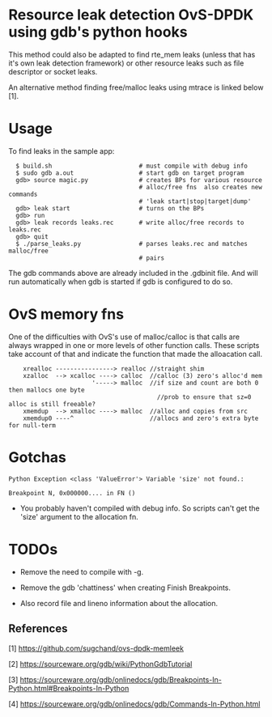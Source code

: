 # Resource leak detection OvS-DPDK using gdb's python hooks

This method could also be adapted to find rte_mem leaks (unless that has it's
own leak detection framework) or other resource leaks such as file descriptor
or socket leaks.

An alternative method finding free/malloc leaks using mtrace is linked below
[1].

# Usage

To find leaks in the sample app:


```
  $ build.sh                        # must compile with debug info
  $ sudo gdb a.out                  # start gdb on target program
  gdb> source magic.py              # creates BPs for various resource
                                    # alloc/free fns  also creates new commands
                                    # 'leak start|stop|target|dump'
  gdb> leak start                   # turns on the BPs
  gdb> run
  gdb> leak records leaks.rec       # write alloc/free records to leaks.rec
  gdb> quit
  $ ./parse_leaks.py                # parses leaks.rec and matches malloc/free
                                    # pairs
```

The gdb commands above are already included in the .gdbinit file. And will
run automatically when gdb is started if gdb is configured to do so.

# OvS memory fns

One of the difficulties with OvS's use of malloc/calloc is that calls are
always wrapped in one or more levels of other function calls. These scripts
take account of that and indicate the function that made the alloacation call.

```
	xrealloc ----------------> realloc //straight shim
	xzalloc  --> xcalloc ----> calloc  //calloc (3) zero's alloc'd mem
	                   '-----> malloc  //if size and count are both 0 then mallocs one byte
	                                     //prob to ensure that sz=0 alloc is still freeable?
	xmemdup  --> xmalloc ----> malloc  //alloc and copies from src
	xmemdup0 ----^                     //allocs and zero's extra byte for null-term
```

# Gotchas
```
Python Exception <class 'ValueError'> Variable 'size' not found.:

Breakpoint N, 0x000000.... in FN ()
```

* You probably haven't compiled with debug info. So scripts can't get the
'size' argument to the allocation fn.

# TODOs

* Remove the need to compile with -g.

* Remove the gdb 'chattiness' when creating Finish Breakpoints.

* Also record file and lineno information about the allocation.

## References

[1] https://github.com/sugchand/ovs-dpdk-memleek

[2] https://sourceware.org/gdb/wiki/PythonGdbTutorial

[3] https://sourceware.org/gdb/onlinedocs/gdb/Breakpoints-In-Python.html#Breakpoints-In-Python

[4] https://sourceware.org/gdb/onlinedocs/gdb/Commands-In-Python.html
